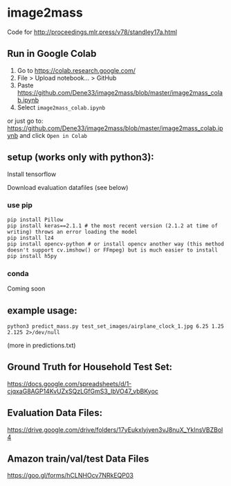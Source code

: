 # image2mass

Code for http://proceedings.mlr.press/v78/standley17a.html

## Run in Google Colab
1. Go to https://colab.research.google.com/
2. File > Upload notebook... > GitHub
3. Paste https://github.com/Dene33/image2mass/blob/master/image2mass_colab.ipynb
4. Select `image2mass_colab.ipynb`

or just go to: https://github.com/Dene33/image2mass/blob/master/image2mass_colab.ipynb and click `Open in Colab`

## setup (works only with python3):
Install tensorflow

Download evaluation datafiles (see below)

### use pip
```
pip install Pillow
pip install keras==2.1.1 # the most recent version (2.1.2 at time of writing) throws an error loading the model
pip install lz4
pip install opencv-python # or install opencv another way (this method doesn't support cv.imshow() or FFmpeg) but is much easier to install
pip install h5py
```
### conda
Coming soon


## example usage:
```
python3 predict_mass.py test_set_images/airplane_clock_1.jpg 6.25 1.25 2.125 2>/dev/null
```
(more in predictions.txt)

## Ground Truth for Household Test Set:

https://docs.google.com/spreadsheets/d/1-cjqxaG8AGP14KvUZxSQzLGfGmS3_IbVO47_vbBKyoc

## Evaluation Data Files:

https://drive.google.com/drive/folders/17yEukxIyjyen3vJ8nuX_YklnsVBZBol4

## Amazon train/val/test Data Files

https://goo.gl/forms/hCLNHOcv7NRkEQP03
